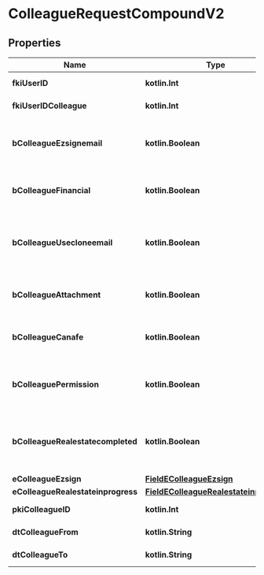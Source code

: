 
# ColleagueRequestCompoundV2

## Properties
| Name | Type | Description | Notes |
| ------------ | ------------- | ------------- | ------------- |
| **fkiUserID** | **kotlin.Int** | The unique ID of the User |  |
| **fkiUserIDColleague** | **kotlin.Int** | The unique ID of the User |  |
| **bColleagueEzsignemail** | **kotlin.Boolean** | Whether the email can be used by the cloning user in Ezsign |  |
| **bColleagueFinancial** | **kotlin.Boolean** | Whether the cloning user has access to the financial |  |
| **bColleagueUsecloneemail** | **kotlin.Boolean** | Whether the cloning user has access to the cloned user email to send communications |  |
| **bColleagueAttachment** | **kotlin.Boolean** | Whether the cloning user has access to the attachment |  |
| **bColleagueCanafe** | **kotlin.Boolean** | Whether the cloning user has access to canafe |  |
| **bColleaguePermission** | **kotlin.Boolean** | Whether the cloning user copies the permission of the cloned user |  |
| **bColleagueRealestatecompleted** | **kotlin.Boolean** | Whether if the cloning user has access to the completed folders in real estate |  |
| **eColleagueEzsign** | [**FieldEColleagueEzsign**](FieldEColleagueEzsign.md) |  |  |
| **eColleagueRealestateinprogress** | [**FieldEColleagueRealestateinprogess**](FieldEColleagueRealestateinprogess.md) |  |  |
| **pkiColleagueID** | **kotlin.Int** | The unique ID of the Colleague |  [optional] |
| **dtColleagueFrom** | **kotlin.String** | The from of the Colleague |  [optional] |
| **dtColleagueTo** | **kotlin.String** | The to of the Colleague |  [optional] |



